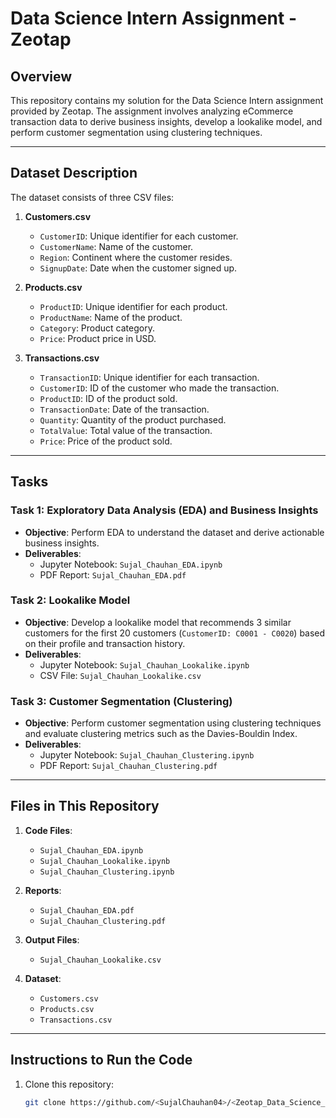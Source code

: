 # Data Science Intern Assignment - Zeotap

## Overview

This repository contains my solution for the Data Science Intern assignment provided by Zeotap. The assignment involves analyzing eCommerce transaction data to derive business insights, develop a lookalike model, and perform customer segmentation using clustering techniques.

---

## Dataset Description

The dataset consists of three CSV files:

1. **Customers.csv**
   - `CustomerID`: Unique identifier for each customer.
   - `CustomerName`: Name of the customer.
   - `Region`: Continent where the customer resides.
   - `SignupDate`: Date when the customer signed up.

2. **Products.csv**
   - `ProductID`: Unique identifier for each product.
   - `ProductName`: Name of the product.
   - `Category`: Product category.
   - `Price`: Product price in USD.

3. **Transactions.csv**
   - `TransactionID`: Unique identifier for each transaction.
   - `CustomerID`: ID of the customer who made the transaction.
   - `ProductID`: ID of the product sold.
   - `TransactionDate`: Date of the transaction.
   - `Quantity`: Quantity of the product purchased.
   - `TotalValue`: Total value of the transaction.
   - `Price`: Price of the product sold.

---

## Tasks

### Task 1: Exploratory Data Analysis (EDA) and Business Insights
- **Objective**: Perform EDA to understand the dataset and derive actionable business insights.
- **Deliverables**:
  - Jupyter Notebook: `Sujal_Chauhan_EDA.ipynb`
  - PDF Report: `Sujal_Chauhan_EDA.pdf`

### Task 2: Lookalike Model
- **Objective**: Develop a lookalike model that recommends 3 similar customers for the first 20 customers (`CustomerID: C0001 - C0020`) based on their profile and transaction history.
- **Deliverables**:
  - Jupyter Notebook: `Sujal_Chauhan_Lookalike.ipynb`
  - CSV File: `Sujal_Chauhan_Lookalike.csv`

### Task 3: Customer Segmentation (Clustering)
- **Objective**: Perform customer segmentation using clustering techniques and evaluate clustering metrics such as the Davies-Bouldin Index.
- **Deliverables**:
  - Jupyter Notebook: `Sujal_Chauhan_Clustering.ipynb`
  - PDF Report: `Sujal_Chauhan_Clustering.pdf`

---

## Files in This Repository

1. **Code Files**:
   - `Sujal_Chauhan_EDA.ipynb`
   - `Sujal_Chauhan_Lookalike.ipynb`
   - `Sujal_Chauhan_Clustering.ipynb`

2. **Reports**:
   - `Sujal_Chauhan_EDA.pdf`
   - `Sujal_Chauhan_Clustering.pdf`

3. **Output Files**:
   - `Sujal_Chauhan_Lookalike.csv`

4. **Dataset**:
   - `Customers.csv`
   - `Products.csv`
   - `Transactions.csv`

---

## Instructions to Run the Code

1. Clone this repository:
   ```bash
   git clone https://github.com/<SujalChauhan04>/<Zeotap_Data_Science_Intern_Assignment_Sujal_Chauhan>.git
